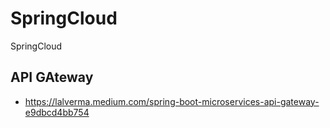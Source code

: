 # SpringCloud
SpringCloud


## API GAteway 
* https://lalverma.medium.com/spring-boot-microservices-api-gateway-e9dbcd4bb754 
